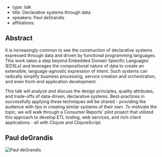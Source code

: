 - type: talk
- title: Declarative systems through data 
- speakers: Paul deGrandis 
- affiliations:  

## Abstract 

It is increasingly common to see the construction of declarative systems expressed through data and driven by functional programming languages. This work takes a step beyond Embedded Domain Specific Languages (EDSLs) and leverages the compositional nature of data to create an extensible, language-agnostic expression of intent. Such systems can radically simplify business processing, service creation and orchestration, and even front-end application development.

This talk will analyze and discuss the design principles, quality attributes, and trade-offs of data-driven, declarative systems. Best-practices in successfully applying these techniques will be shared - providing the audience with tips in creating similar systems of their own. To motivate the topic, we will walk through a Consumer Reports' pilot project that utilized this approach to develop ETL tooling, web services, and rich-client applications - all with Clojure and ClojureScript.

## Paul deGrandis 
<div class="row" media:type="text/omd">

<div class="medium-4 columns">
<img src="img/paul-degrandis.jpg" alt="Paul deGrandis"></img>
</div>

<div class="medium-8 columns" media:type="text/omd">
</div>

</div>
